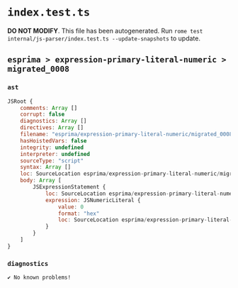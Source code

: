 # `index.test.ts`

**DO NOT MODIFY**. This file has been autogenerated. Run `rome test internal/js-parser/index.test.ts --update-snapshots` to update.

## `esprima > expression-primary-literal-numeric > migrated_0008`

### `ast`

```javascript
JSRoot {
	comments: Array []
	corrupt: false
	diagnostics: Array []
	directives: Array []
	filename: "esprima/expression-primary-literal-numeric/migrated_0008/input.js"
	hasHoistedVars: false
	integrity: undefined
	interpreter: undefined
	sourceType: "script"
	syntax: Array []
	loc: SourceLocation esprima/expression-primary-literal-numeric/migrated_0008/input.js 1:0-1:3
	body: Array [
		JSExpressionStatement {
			loc: SourceLocation esprima/expression-primary-literal-numeric/migrated_0008/input.js 1:0-1:3
			expression: JSNumericLiteral {
				value: 0
				format: "hex"
				loc: SourceLocation esprima/expression-primary-literal-numeric/migrated_0008/input.js 1:0-1:3
			}
		}
	]
}
```

### `diagnostics`

```
✔ No known problems!

```
